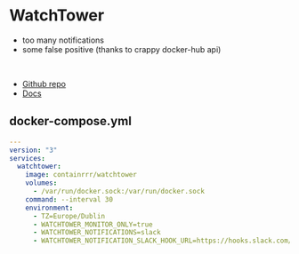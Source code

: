 # WatchTower

- too many notifications
- some false positive (thanks to crappy docker-hub api)

<br>

- [Github repo](https://github.com/containrrr/watchtower/)
- [Docs](https://containrrr.dev/watchtower/)


## docker-compose.yml
```yml
---
version: "3"
services:
  watchtower:
    image: containrrr/watchtower
    volumes:
      - /var/run/docker.sock:/var/run/docker.sock
    command: --interval 30
    environment:
      - TZ=Europe/Dublin
      - WATCHTOWER_MONITOR_ONLY=true
      - WATCHTOWER_NOTIFICATIONS=slack
      - WATCHTOWER_NOTIFICATION_SLACK_HOOK_URL=https://hooks.slack.com/services/a/b/c
```
